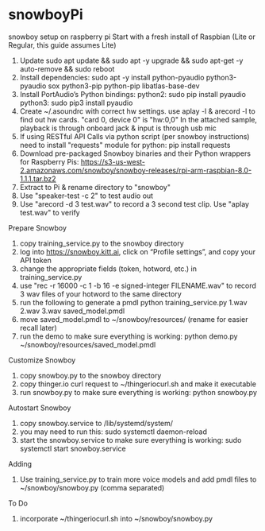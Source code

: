 # snowboyPi
snowboy setup on raspberry pi
Start with a fresh install of Raspbian (Lite or Regular, this guide assumes Lite)
1) Update
sudo apt update && sudo apt -y upgrade && sudo apt-get -y auto-remove && sudo reboot
2) Install dependencies:
sudo apt -y install python-pyaudio python3-pyaudio sox python3-pip python-pip libatlas-base-dev
3) Install PortAudio’s Python bindings:
python2:
sudo pip install pyaudio
python3:
sudo pip3 install pyaudio
4) Create ~/.asoundrc with correct hw settings. use aplay -l & arecord -l to find out hw cards. "card 0, device 0" is "hw:0,0"
In the attached sample, playback is through onboard jack & input is through usb mic
5) If using RESTful API Calls  via python script (per snowboy instructions) need to install "requests" module for python:
pip install requests
6) Download pre-packaged Snowboy binaries and their Python wrappers for Raspberry Pis:
https://s3-us-west-2.amazonaws.com/snowboy/snowboy-releases/rpi-arm-raspbian-8.0-1.1.1.tar.bz2
7) Extract to Pi & rename directory to "snowboy"
8) Use "speaker-test -c 2" to test audio out
9) Use "arecord -d 3 test.wav" to record a 3 second test clip. Use "aplay test.wav" to verify

Prepare Snowboy
1) copy training_service.py to the snowboy directory
2) log into https://snowboy.kitt.ai, click on “Profile settings”, and copy your API token
3) change the appropriate fields (token, hotword, etc.) in training_service.py
4) use "rec -r 16000 -c 1 -b 16 -e signed-integer FILENAME.wav" to record 3 wav files of your hotword to the same directory
5) run the following to generate a pmdl
python training_service.py 1.wav 2.wav 3.wav saved_model.pmdl
6) move saved_model.pmdl to ~/snowboy/resources/ (rename for easier recall later)
7) run the demo to make sure everything is working:
python demo.py ~/snowboy/resources/saved_model.pmdl

Customize Snowboy
1) copy snowboy.py to the snowboy directory
2) copy thinger.io curl request to ~/thingeriocurl.sh and make it executable
3) run snowboy.py to make sure everything is working:
python snowboy.py

Autostart Snowboy
1) copy snowboy.service to /lib/systemd/system/
2) you may need to run this:
sudo systemctl daemon-reload 
3) start the snowboy.service to make sure everything is working:
sudo systemctl start snowboy.service

Adding
1) Use training_service.py to train more voice models and add pmdl files to ~/snowboy/snowboy.py (comma separated)

To Do
1) incorporate ~/thingeriocurl.sh into ~/snowboy/snowboy.py
